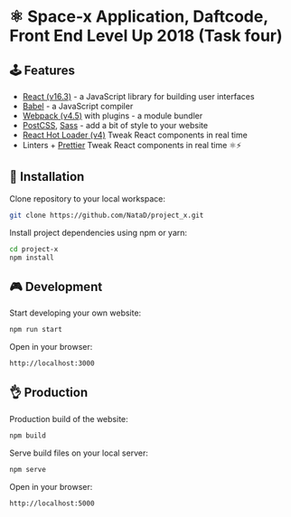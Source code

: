 # ⚛ Space-x Application, Daftcode, Front End Level Up 2018 (Task four)

## 🕹 Features
* [React (v16.3)](https://reactjs.org) - a JavaScript library for building user interfaces
* [Babel](https://babeljs.io) - a JavaScript compiler
* [Webpack (v4.5)](https://webpack.js.org) with plugins - a module bundler
* [PostCSS](https://github.com/postcss/postcss), [Sass](https://sass-lang.com) - add a bit of style to your website
* [React Hot Loader (v4)](https://github.com/gaearon/react-hot-loader) Tweak React components in real time
* Linters + [Prettier](https://prettier.io)
Tweak React components in real time ⚛️⚡️

## 🔧 Installation

Clone repository to your local workspace:
```bash
git clone https://github.com/NataD/project_x.git
```

Install project dependencies using npm or yarn:

```bash
cd project-x
npm install
```

## 🎮 Development

Start developing your own website:

```bash
npm run start
```

Open in your browser:

```bash
http://localhost:3000
```

## 👌 Production

Production build of the website:

```bash
npm build
```

Serve build files on your local server:

```bash
npm serve
```

Open in your browser:

```bash
http://localhost:5000
```

